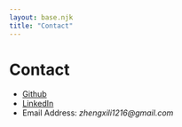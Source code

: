 ```yaml
---
layout: base.njk
title: "Contact"
---
```


# Contact

 - [Github](https://github.com/Lizhengxi25)
 - [LinkedIn](https://www.linkedin.com/in/zhengxi-li-7971a637b/)
 - Email Address: _zhengxili1216@gmail.com_
